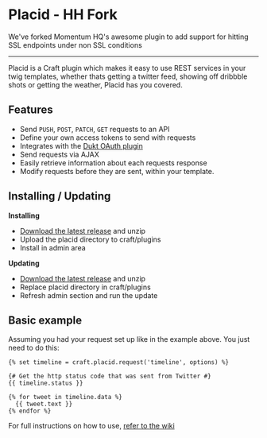 # Placid - HH Fork
We've forked Momentum HQ's awesome plugin to add support for hitting SSL endpoints under non SSL conditions

---

Placid is a Craft plugin which makes it easy to use REST services in your twig templates, whether thats getting a twitter feed, showing off dribbble shots or getting the weather, Placid has you covered.

## Features

- Send `PUSH`, `POST`, `PATCH`, `GET` requests to an API
- Define your own access tokens to send with requests
- Integrates with the [Dukt OAuth plugin](https://dukt.net/craft/oauth/)
- Send requests via AJAX
- Easily retrieve information about each requests response
- Modify requests before they are sent, within your template.

## Installing / Updating

**Installing**
- [Download the latest release](https://github.com/alecritson/Placid/releases/latest) and unzip
- Upload the placid directory to craft/plugins
- Install in admin area

**Updating**
- [Download the latest release](https://github.com/alecritson/Placid/releases/latest) and unzip
- Replace placid directory in craft/plugins
- Refresh admin section and run the update

## Basic example

Assuming you had your request set up like in the example above. You just need to do this:

```twig
{% set timeline = craft.placid.request('timeline', options) %}

{# Get the http status code that was sent from Twitter #}
{{ timeline.status }}

{% for tweet in timeline.data %}
  {{ tweet.text }}
{% endfor %}
```

For full instructions on how to use, [refer to the wiki](https://github.com/alecritson/placid/wiki)


